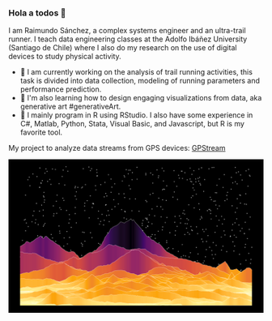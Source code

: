 ### Hola a todos 👋

I am Raimundo Sánchez, a complex systems engineer and an ultra-trail runner. I teach data engineering classes at the Adolfo Ibáñez University (Santiago de Chile) where I also do my research on the use of digital devices to study physical activity.

- 🔭 I am currently working on the analysis of trail running activities, this task is divided into data collection, modeling of running parameters and performance prediction.
- 🌱 I'm also learning how to design engaging visualizations from data, aka generative art #generativeArt.
- 👯 I mainly program in R using RStudio. I also have some experience in C#, Matlab, Python, Stata, Visual Basic, and Javascript, but R is my favorite tool.

My project to analyze data streams from GPS devices: [GPStream](https://github.com/raimun2/GPStream)

![](https://github.com/raimun2/generativeArt/raw/main/1.ridges_streams/montanas1.png)

